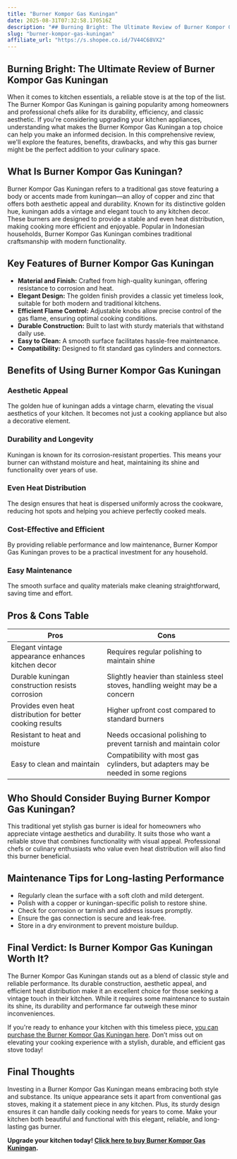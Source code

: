```yaml
---
title: "Burner Kompor Gas Kuningan"
date: 2025-08-31T07:32:58.170516Z
description: "## Burning Bright: The Ultimate Review of Burner Kompor Gas Kuningan..."
slug: "burner-kompor-gas-kuningan"
affiliate_url: "https://s.shopee.co.id/7V44C68VX2"
---
```

## Burning Bright: The Ultimate Review of Burner Kompor Gas Kuningan

When it comes to kitchen essentials, a reliable stove is at the top of the list. The Burner Kompor Gas Kuningan is gaining popularity among homeowners and professional chefs alike for its durability, efficiency, and classic aesthetic. If you're considering upgrading your kitchen appliances, understanding what makes the Burner Kompor Gas Kuningan a top choice can help you make an informed decision. In this comprehensive review, we'll explore the features, benefits, drawbacks, and why this gas burner might be the perfect addition to your culinary space.

## What Is Burner Kompor Gas Kuningan?

Burner Kompor Gas Kuningan refers to a traditional gas stove featuring a body or accents made from kuningan—an alloy of copper and zinc that offers both aesthetic appeal and durability. Known for its distinctive golden hue, kuningan adds a vintage and elegant touch to any kitchen decor. These burners are designed to provide a stable and even heat distribution, making cooking more efficient and enjoyable. Popular in Indonesian households, Burner Kompor Gas Kuningan combines traditional craftsmanship with modern functionality.

## Key Features of Burner Kompor Gas Kuningan

- **Material and Finish:** Crafted from high-quality kuningan, offering resistance to corrosion and heat.
- **Elegant Design:** The golden finish provides a classic yet timeless look, suitable for both modern and traditional kitchens.
- **Efficient Flame Control:** Adjustable knobs allow precise control of the gas flame, ensuring optimal cooking conditions.
- **Durable Construction:** Built to last with sturdy materials that withstand daily use.
- **Easy to Clean:** A smooth surface facilitates hassle-free maintenance.
- **Compatibility:** Designed to fit standard gas cylinders and connectors.

## Benefits of Using Burner Kompor Gas Kuningan

### Aesthetic Appeal

The golden hue of kuningan adds a vintage charm, elevating the visual aesthetics of your kitchen. It becomes not just a cooking appliance but also a decorative element.

### Durability and Longevity

Kuningan is known for its corrosion-resistant properties. This means your burner can withstand moisture and heat, maintaining its shine and functionality over years of use.

### Even Heat Distribution

The design ensures that heat is dispersed uniformly across the cookware, reducing hot spots and helping you achieve perfectly cooked meals.

### Cost-Effective and Efficient

By providing reliable performance and low maintenance, Burner Kompor Gas Kuningan proves to be a practical investment for any household.

### Easy Maintenance

The smooth surface and quality materials make cleaning straightforward, saving time and effort.

## Pros & Cons Table

| Pros | Cons |
| --- | --- |
| Elegant vintage appearance enhances kitchen decor | Requires regular polishing to maintain shine |
| Durable kuningan construction resists corrosion | Slightly heavier than stainless steel stoves, handling weight may be a concern |
| Provides even heat distribution for better cooking results | Higher upfront cost compared to standard burners |
| Resistant to heat and moisture | Needs occasional polishing to prevent tarnish and maintain color |
| Easy to clean and maintain | Compatibility with most gas cylinders, but adapters may be needed in some regions |

## Who Should Consider Buying Burner Kompor Gas Kuningan?

This traditional yet stylish gas burner is ideal for homeowners who appreciate vintage aesthetics and durability. It suits those who want a reliable stove that combines functionality with visual appeal. Professional chefs or culinary enthusiasts who value even heat distribution will also find this burner beneficial.

## Maintenance Tips for Long-lasting Performance

- Regularly clean the surface with a soft cloth and mild detergent.
- Polish with a copper or kuningan-specific polish to restore shine.
- Check for corrosion or tarnish and address issues promptly.
- Ensure the gas connection is secure and leak-free.
- Store in a dry environment to prevent moisture buildup.

## Final Verdict: Is Burner Kompor Gas Kuningan Worth It?

The Burner Kompor Gas Kuningan stands out as a blend of classic style and reliable performance. Its durable construction, aesthetic appeal, and efficient heat distribution make it an excellent choice for those seeking a vintage touch in their kitchen. While it requires some maintenance to sustain its shine, its durability and performance far outweigh these minor inconveniences.

If you're ready to enhance your kitchen with this timeless piece, [you can purchase the Burner Kompor Gas Kuningan here](https://s.shopee.co.id/7V44C68VX2). Don’t miss out on elevating your cooking experience with a stylish, durable, and efficient gas stove today!

## Final Thoughts

Investing in a Burner Kompor Gas Kuningan means embracing both style and substance. Its unique appearance sets it apart from conventional gas stoves, making it a statement piece in any kitchen. Plus, its sturdy design ensures it can handle daily cooking needs for years to come. Make your kitchen both beautiful and functional with this elegant, reliable, and long-lasting gas burner.

**Upgrade your kitchen today! [Click here to buy Burner Kompor Gas Kuningan](https://s.shopee.co.id/7V44C68VX2).**